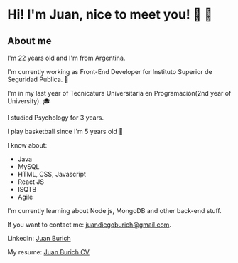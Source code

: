 # Hi! I'm Juan, nice to meet you! 👋 👋
## About me 

I'm 22 years old and I'm from Argentina.

I'm currently working as Front-End Developer for Instituto Superior de Seguridad Publica. 👮

I'm in my last year of Tecnicatura Universitaria en Programación(2nd year of University). 🎓

I studied Psychology for 3 years.

I play basketball since I'm 5 years old 🏀

I know about:
* Java
* MySQL
* HTML, CSS, Javascript
* React JS
* ISQTB
* Agile

I'm currently learning about Node js, MongoDB and other back-end stuff.

If you want to contact me: juandiegoburich@gmail.com.

LinkedIn: [Juan Burich](https://www.linkedin.com/in/juan-burich-4ab817187/)

My resume: [Juan Burich CV](https://drive.google.com/file/d/1h3Toet8_tWgOS5br-CHyV8qKTB9R5uj9/view?usp=sharing)
